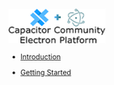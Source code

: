<!-- docs/_sidebar.md -->

<img src="./images/capElectronLogo.png" width="192" height="70" />

- [Introduction](./)

- [Getting Started](./getting-started/index)

